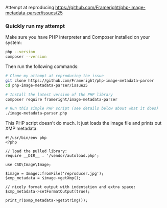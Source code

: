 Attempt at reproducing https://github.com/Frameright/php-image-metadata-parser/issues/25

### Quickly run my attempt

Make sure you have PHP interpreter and Composer installed on your system:

```bash
php --version
composer --version
```

Then run the following commands:

```bash
# Clone my attempt at reproducing the issue
git clone https://github.com/Frameright/php-image-metadata-parser
cd php-image-metadata-parser/issue25

# Install the latest version of the PHP library
composer require frameright/image-metadata-parser

# Run this simple PHP script (see details below about what it does)
./image-metadata-parser.php
```

This PHP script doesn't do much. It just loads the image file and prints out XMP metadata:

```
#!/usr/bin/env php
<?php

// load the pulled library:
require __DIR__ . '/vendor/autoload.php';

use CSD\Image\Image;

$image = Image::fromFile('reproducer.jpg');
$xmp_metadata = $image->getXmp();

// nicely format output with indentation and extra space:
$xmp_metadata->setFormatOutput(true);

print_r($xmp_metadata->getString());
```
